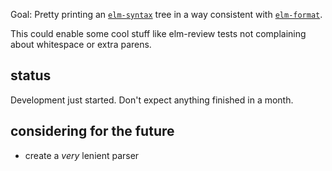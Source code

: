 Goal: Pretty printing an [`elm-syntax`](https://dark.elm.dmy.fr/packages/stil4m/elm-syntax/latest/) tree
in a way consistent with [`elm-format`](https://github.com/avh4/elm-format).

This could enable some cool stuff like elm-review tests not complaining about whitespace or extra parens.

## status
Development just started. Don't expect anything finished in a month.

## considering for the future
  - create a _very_ lenient parser
